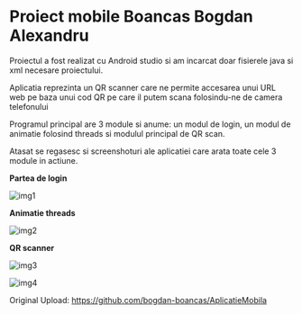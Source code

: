 # Proiect mobile Boancas Bogdan Alexandru

Proiectul a fost realizat cu Android studio si am incarcat doar fisierele java si xml necesare proiectului.

Aplicatia reprezinta un QR scanner care ne permite accesarea unui URL web pe baza unui cod QR pe care il putem scana folosindu-ne de camera telefonului

Programul principal are 3 module si anume: un modul de login, un modul de animatie folosind threads si modulul principal de QR scan. 

Atasat se regasesc si screenshoturi ale aplicatiei care arata toate cele 3 module in actiune. 

**Partea de login**

![img1](https://github.com/bogdan-boancas/mobile-programming-2019/blob/master/Boancas%20Bogdan%20Alexandru/Android%20studio%20mobile%20app/screenshot/modul_1.jpg)<br>

**Animatie threads**

![img2](https://github.com/bogdan-boancas/mobile-programming-2019/blob/master/Boancas%20Bogdan%20Alexandru/Android%20studio%20mobile%20app/screenshot/modul_2.jpg)<br>

**QR scanner**

![img3](https://github.com/bogdan-boancas/mobile-programming-2019/blob/master/Boancas%20Bogdan%20Alexandru/Android%20studio%20mobile%20app/screenshot/modul_3a.jpg)<br>

![img4](https://github.com/bogdan-boancas/mobile-programming-2019/blob/master/Boancas%20Bogdan%20Alexandru/Android%20studio%20mobile%20app/screenshot/modul_3b.jpg)<br>


Original Upload: https://github.com/bogdan-boancas/AplicatieMobila

